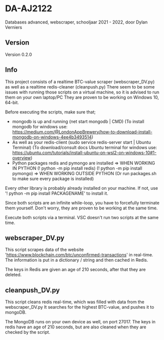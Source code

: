 # DA-AJ2122
Databases advanced, webscraper, schooljaar 2021 - 2022, door Dylan Verniers

## Version
Version 0.2.0

## Info
This project consists of a realtime BTC-value scraper (webscraper_DV.py) as well as a realtime redis-cleaner (cleanpush.py)
There seem to be some issues with running those scripts on a virtual machine, so it is advised to run them on your own laptop/PC
They are proven to be working on Windows 10, 64-bit.

Before executing the scripts, make sure that;
- mongodb is up and running (net start mongodb | CMD) 
(To install mongodb for windows use: https://medium.com/@LondonAppBrewery/how-to-download-install-mongodb-on-windows-4ee4b3493514)
- As well as your redis-client (sudo service redis-server start | Ubuntu Terminal)
(To download/consult docs Ubuntu terminal for windows use: https://ubuntu.com/tutorials/install-ubuntu-on-wsl2-on-windows-10#1-overview)
- Python packages redis and pymongo are installed
=> WHEN WORKING IN PYTHON
(! python -m pip install redis)
(! python -m pip install pymongo)
=> WHEN WORKING OUTSIDE PYTHON
(Or run packages.sh to make sure every package is installed)

Every other library is probably already installed on your machine.
If not, use '! python -m pip install PACKAGENAME' to install it.

Since both scripts are an infinite while-loop, you have to forcefully terminate them yourself.
Don't worry, they are proven to be working at the same time.

Execute both scripts via a terminal. VSC doesn't run two scripts at the same time.

## webscraper_DV.py
This script scrapes data of the website 'https://www.blockchain.com/btc/unconfirmed-transactions' in real-time.
The information is put in a dictionary / string and then cached in Redis.

The keys in Redis are given an age of 210 seconds, after that they are deleted.

## cleanpush_DV.py
This script cleans redis real-time, which was filled with data from the webscraper_DV.py
It searches for the highest BTC-value, and pushes it to mongoDB.

The MongoDB runs on your own device as well, on port 27017.
The keys in redis have an age of 210 seconds, but are also cleaned when they are checked by the script.